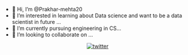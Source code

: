 - 👋 Hi, I’m @Prakhar-mehta20
- 👀 I’m interested in learning about Data science and want to be a data scientist in future ...
- 🌱 I’m currently pursuing engineering in CS...
- 💞️ I’m looking to collaborate on ...
<a href="https://twitter.com/prakharmehta_" target="_blank">
<center><img src=https://img.shields.io/badge/twitter-%2300acee.svg?&style=for-the-badge&logo=twitter&logoColor=white alt=twitter style="margin-bottom: 5px;" />
</center></a>
<!---
Prakhar-mehta20/Prakhar-mehta20 is a ✨ special ✨ repository because its `README.md` (this file) appears on your GitHub profile.
You can click the Preview link to take a look at your changes.
--->
